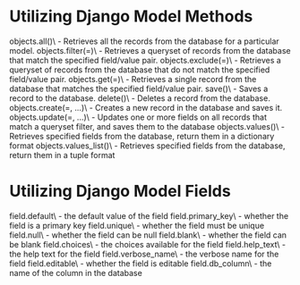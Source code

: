 # Utilizing Django Model Methods

objects.all()\ - Retrieves all the records from the database for a particular model. 
objects.filter(=)\ - Retrieves a queryset of records from the database that match the specified field/value pair. 
objects.exclude(=)\ - Retrieves a queryset of records from the database that do not match the specified field/value pair. 
objects.get(=)\ - Retrieves a single record from the database that matches the specified field/value pair. 
save()\ - Saves a record to the database. 
delete()\ - Deletes a record from the database. 
objects.create(=, ...)\ - Creates a new record in the database and saves it. 
objects.update(=, ...)\ - Updates one or more fields on all records that match a queryset filter, and saves them to the database 
objects.values()\ - Retrieves specified fields from the database, return them in a dictionary format 
objects.values_list()\ - Retrieves specified fields from the database, return them in a tuple format

# Utilizing Django Model Fields

field.default\ - the default value of the field
field.primary_key\ - whether the field is a primary key
field.unique\ - whether the field must be unique
field.null\ - whether the field can be null
field.blank\ - whether the field can be blank
field.choices\ - the choices available for the field
field.help_text\ - the help text for the field
field.verbose_name\ - the verbose name for the field
field.editable\ - whether the field is editable
field.db_column\ - the name of the column in the database
